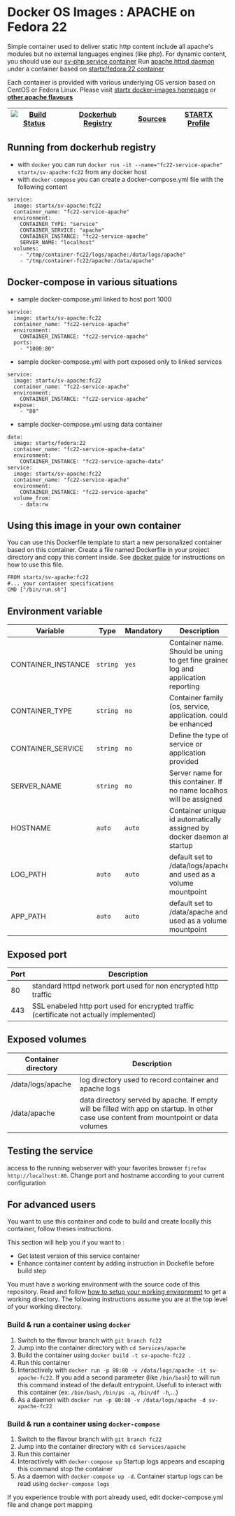 # Docker OS Images : APACHE on Fedora 22

Simple container used to deliver static http content include all apache's modules but no external languages engines (like php). For dynamic content, you should use our [sv-php service container](https://hub.docker.com/r/startx/sv-php)
Run [apache httpd daemon](https://httpd.apache.org/) under a container 
based on [startx/fedora:22 container](https://hub.docker.com/r/startx/fedora)

Each container is provided with various underlying OS version based on CentOS or 
Fedora Linux. Please visit [startx docker-images homepage](https://github.com/startxfr/docker-images/)
or **[other apache flavours](https://github.com/startxfr/docker-images/Services/apache/#available-flavours)**

| [![Build Status](https://travis-ci.org/startxfr/docker-images.svg)](https://travis-ci.org/startxfr/docker-images) | [Dockerhub Registry](https://hub.docker.com/r/startx/sv-apache/) | [Sources](https://github.com/startxfr/docker-images/Services/apache)             | [STARTX Profile](https://github.com/startxfr) | 
|-------------------------------------------------------------------------------------------------------------------|------------------------------------------------------------------|----------------------------------------------------------------------------------|-----------------------------------------------|

## Running from dockerhub registry

* with `docker` you can run `docker run -it --name="fc22-service-apache" startx/sv-apache:fc22` from any docker host
* with `docker-compose` you can create a docker-compose.yml file with the following content
```
service:
  image: startx/sv-apache:fc22
  container_name: "fc22-service-apache"
  environment:
    CONTAINER_TYPE: "service"
    CONTAINER_SERVICE: "apache"
    CONTAINER_INSTANCE: "fc22-service-apache"
    SERVER_NAME: "localhost"
  volumes:
    - "/tmp/container-fc22/logs/apache:/data/logs/apache"
    - "/tmp/container-fc22/apache:/data/apache"
```

## Docker-compose in various situations

* sample docker-compose.yml linked to host port 1000
```
service:
  image: startx/sv-apache:fc22
  container_name: "fc22-service-apache"
  environment:
    CONTAINER_INSTANCE: "fc22-service-apache"
  ports:
    - "1000:80"
```
* sample docker-compose.yml with port exposed only to linked services
```
service:
  image: startx/sv-apache:fc22
  container_name: "fc22-service-apache"
  environment:
    CONTAINER_INSTANCE: "fc22-service-apache"
  expose:
    - "80"
```
* sample docker-compose.yml using data container
```
data:
  image: startx/fedora:22
  container_name: "fc22-service-apache-data"
  environment:
    CONTAINER_INSTANCE: "fc22-service-apache-data"
service:
  image: startx/sv-apache:fc22
  container_name: "fc22-service-apache"
  environment:
    CONTAINER_INSTANCE: "fc22-service-apache"
  volume_from:
    - data:rw
```

## Using this image in your own container

You can use this Dockerfile template to start a new personalized container based on this container. Create a file named Dockerfile in your project directory and copy this content inside. See [docker guide](http://docs.docker.com/engine/reference/builder/) for instructions on how to use this file.
 ```
FROM startx/sv-apache:fc22
#... your container specifications
CMD ["/bin/run.sh"]
```

## Environment variable

| Variable                  | Type     | Mandatory | Description                                                              |
|---------------------------|----------|-----------|--------------------------------------------------------------------------|
| CONTAINER_INSTANCE        | `string` | `yes`     | Container name. Should be uning to get fine grained log and application reporting
| CONTAINER_TYPE            | `string` | `no`      | Container family (os, service, application. could be enhanced 
| CONTAINER_SERVICE         | `string` | `no`      | Define the type of service or application provided
| SERVER_NAME               | `string` | `no`      | Server name for this container. If no name localhost will be assigned
| HOSTNAME                  | `auto`   | `auto`    | Container unique id automatically assigned by docker daemon at startup
| LOG_PATH                  | `auto`   | `auto`    | default set to /data/logs/apache and used as a volume mountpoint
| APP_PATH                  | `auto`   | `auto`    | default set to /data/apache and used as a volume mountpoint

## Exposed port

| Port  | Description                                                              |
|-------|--------------------------------------------------------------------------|
| 80    | standard httpd network port used for non encrypted http traffic
| 443   | SSL enabeled http port used for encrypted traffic (certificate not actually implemented)

## Exposed volumes

| Container directory  | Description                                                              |
|----------------------|--------------------------------------------------------------------------|
| /data/logs/apache    | log directory used to record container and apache logs
| /data/apache         | data directory served by apache. If empty will be filled with app on startup. In other case use content from mountpoint or data volumes

## Testing the service

access to the running webserver with your favorites browser `firefox http://localhost:80`. Change port and hostname according to your current configuration

## For advanced users

You want to use this container and code to build and create locally this container, follow theses instructions.

This section will help you if you want to :
* Get latest version of this service container
* Enhance container content by adding instruction in Dockefile before build step

You must have a working environment with the source code of this repository. Read and follow [how to setup your working environment](https://github.com/startxfr/docker-images#setup-your-working-environment-mandatory) to get a working directory. The following instructions assume you are at the top level of your working directory.

### Build & run a container using `docker`

1. Switch to the flavour branch with `git branch fc22`
2. Jump into the container directory with `cd Services/apache`
3. Build the container using `docker build -t sv-apache-fc22 .`
4. Run this container 
  1. Interactively with `docker run -p 80:80 -v /data/logs/apache -it sv-apache-fc22`. If you add a second parameter (like `/bin/bash`) to will run this command instead of the default entrypoint. Usefull to interact with this container (ex: `/bin/bash`, `/bin/ps -a`, `/bin/df -h`,...) 
  2. As a daemon with `docker run -p 80:80 -v /data/logs/apache -d sv-apache-fc22`


### Build & run a container using `docker-compose`

1. Switch to the flavour branch with `git branch fc22`
2. Jump into the container directory with `cd Services/apache`
3. Run this container 
  1. Interactively with `docker-compose up` Startup logs appears and escaping this command stop the container
  2. As a daemon with `docker-compose up -d`. Container startup logs can be read using `docker-compose logs`

If you experience trouble with port already used, edit docker-compose.yml file and change port mapping

